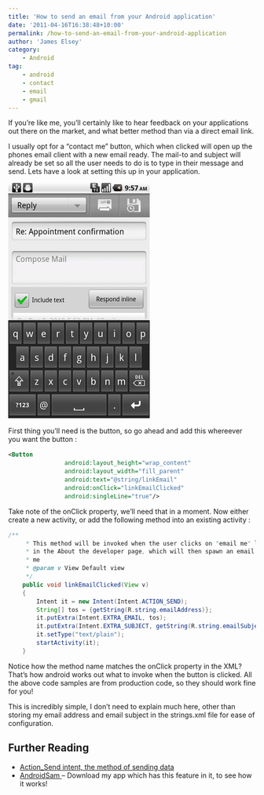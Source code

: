 ```yaml
---
title: 'How to send an email from your Android application'
date: '2011-04-16T16:38:48+10:00'
permalink: /how-to-send-an-email-from-your-android-application
author: 'James Elsey'
category:
    - Android
tag:
    - android
    - contact
    - email
    - gmail
---
```

If you’re like me, you’ll certainly like to hear feedback on your applications out there on the market, and what better method than via a direct email link.

I usually opt for a “contact me” button, which when clicked will open up the phones email client with a new email ready. The mail-to and subject will already be set so all the user needs to do is to type in their message and send. Lets have a look at setting this up in your application.

![Gmail-Android-update-compose](/assets/post_images/2011/Gmail-Android-update-compose.jpg)

First thing you’ll need is the button, so go ahead and add this whereever you want the button :

```xml
<Button
                android:layout_height="wrap_content"
                android:layout_width="fill_parent"
                android:text="@string/linkEmail"
                android:onClick="linkEmailClicked"
                android:singleLine="true"/>
```

Take note of the onClick property, we’ll need that in a moment. Now either create a new activity, or add the following method into an existing activity :

```java
/**
     * This method will be invoked when the user clicks on "email me" link
     * in the About the developer page, which will then spawn an email to
     * me
     * @param v View Default view
     */
    public void linkEmailClicked(View v)
    {
        Intent it = new Intent(Intent.ACTION_SEND);
        String[] tos = {getString(R.string.emailAddress)};
        it.putExtra(Intent.EXTRA_EMAIL, tos);
        it.putExtra(Intent.EXTRA_SUBJECT, getString(R.string.emailSubject));
        it.setType("text/plain");
        startActivity(it);
    }
```

Notice how the method name matches the onClick property in the XML? That’s how android works out what to invoke when the button is clicked. All the above code samples are from production code, so they should work fine for you!

This is incredibly simple, I don’t need to explain much here, other than storing my email address and email subject in the strings.xml file for ease of configuration.

Further Reading
---------------

- [Action_Send intent, the method of sending data](http://developer.android.com/reference/android/content/Intent.html#ACTION_SEND)
- [AndroidSam ](https://market.android.com/details?id=com.jameselsey.apps.androidsam&feature=search_result)– Download my app which has this feature in it, to see how it works!